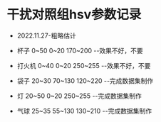 # 干扰对照组hsv参数记录
* 2022.11.27-粗略估计
  
* 杯子 0~50 0~20 170~200 --效果不好，不要
* 打火机 0~40 0~20 250~255 --效果不好，不要
* 袋子 20~30 70~130 120~220 --完成数据集制作
* 灯 20~50 0~20 250~255 --完成数据集制作
* 气球 25~35 55~130 130~210 --完成数据集制作